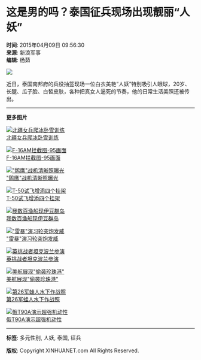 # 这是男的吗？泰国征兵现场出现靓丽“人妖”

**时间**: 2015年04月09日 09:56:30  
**来源**: 新浪军事  
**编辑**: 杨茹  

![](127672079_14285443631271n.jpg)

近日，泰国南邦府的兵役抽签现场一位白衣美艳“人妖”特别吸引人眼球，20岁、长腿、瓜子脸、白皙皮肤，各种把真女人逼死的节奏，他的日常生活美照还被传出。

---

**更多图片**

[![北疆女兵爬冰卧雪训练](../../titlepic/1113093529_title1n.jpg)](http://news.xinhuanet.com/mil/2014-11/02/c_127168843.htm)  
[北疆女兵爬冰卧雪训练](http://news.xinhuanet.com/mil/2014-11/02/c_127168843.htm)

[![F-16AM拦截图-95画面](../../titlepic/1113093496_title1n.jpg)](http://news.xinhuanet.com/mil/2014-11/03/c_127172093.htm)  
[F-16AM拦截图-95画面](http://news.xinhuanet.com/mil/2014-11/03/c_127172093.htm)

[!["鹘鹰"战机清晰照曝光](../../titlepic/1113093456_title1n.jpg)](http://news.xinhuanet.com/mil/2014-11/03/c_127170197.htm)  
["鹘鹰"战机清晰照曝光](http://news.xinhuanet.com/mil/2014-11/03/c_127170197.htm)

[![T-50试飞增添四个挂架](../../titlepic/1113093358_title1n.jpg)](http://news.xinhuanet.com/mil/2014-11/03/c_127170264.htm)  
[T-50试飞增添四个挂架](http://news.xinhuanet.com/mil/2014-11/03/c_127170264.htm)

[![我数百渔船现伊豆群岛](../../titlepic/1113093302_title1n.jpg)](http://news.xinhuanet.com/mil/2014-11/03/c_127170414.htm)  
[我数百渔船现伊豆群岛](http://news.xinhuanet.com/mil/2014-11/03/c_127170414.htm)

[!["雷暴"演习轮突炮发威](../../titlepic/1113093268_title1n.jpg)](http://news.xinhuanet.com/mil/2014-11/03/c_127171066.htm)  
["雷暴"演习轮突炮发威](http://news.xinhuanet.com/mil/2014-11/03/c_127171066.htm)

[![英挑战者坦克波兰参演](../../titlepic/1113093216_title1n.jpg)](http://news.xinhuanet.com/mil/2014-11/03/c_127171540.htm)  
[英挑战者坦克波兰参演](http://news.xinhuanet.com/mil/2014-11/03/c_127171540.htm)

[![美航展现"偷袭珍珠港"](../../titlepic/1113093059_title1n.jpg)](http://news.xinhuanet.com/mil/2014-11/03/c_127172636.htm)  
[美航展现"偷袭珍珠港"](http://news.xinhuanet.com/mil/2014-11/03/c_127172636.htm)

[![第26军蛙人水下作战照](../../titlepic/1112802012_title1n.jpg)](http://news.xinhuanet.com/mil/2014-10/13/c_127092147.htm)  
[第26军蛙人水下作战照](http://news.xinhuanet.com/mil/2014-10/13/c_127092147.htm)

[![俄T90A演示超强机动性](../../titlepic/1112802003_title1n.jpg)](http://news.xinhuanet.com/mil/2014-10/13/c_127092163.htm)  
[俄T90A演示超强机动性](http://news.xinhuanet.com/mil/2014-10/13/c_127092163.htm)

---
**标签**: 多元性别, 人妖, 泰国, 征兵

**版权**:  Copyright XINHUANET.com All Rights Reserved.